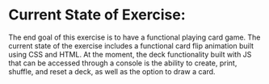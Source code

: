 # Current State of Exercise: 
The end goal of this exercise is to have a functional playing card game. The current state of the exercise includes a functional card flip animation built using CSS and HTML. At the moment, the deck functionality built with JS that can be accessed through a console is the ability to create, print, shuffle, and reset a deck, as well as the option to draw a card. 
